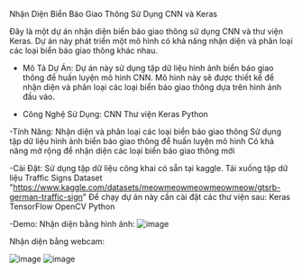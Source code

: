Nhận Diện Biển Báo Giao Thông Sử Dụng CNN và Keras

Đây là một dự án nhận diện biển báo giao thông sử dụng CNN và thư viện Keras. Dự án này phát triển một mô hình có khả năng nhận diện và phân loại các loại biển báo giao thông khác nhau.

- Mô Tả Dự Án:
Dự án này sử dụng tập dữ liệu hình ảnh biển báo giao thông để huấn luyện mô hình CNN. Mô hình này sẽ được thiết kế để nhận diện và phân loại các loại biển báo giao thông dựa trên hình ảnh đầu vào.

- Công Nghệ Sử Dụng: 
CNN
Thư viện Keras
Python

-Tính Năng:
Nhận diện và phân loại các loại biển báo giao thông
Sử dụng tập dữ liệu hình ảnh biển báo giao thông để huấn luyện mô hình
Có khả năng mở rộng để nhận diện các loại biển báo giao thông mới

-Cài Đặt:
Sử dụng tập dữ liệu công khai có sẵn tại kaggle. Tải xuống tập dữ liệu Traffic Signs Dataset "https://www.kaggle.com/datasets/meowmeowmeowmeowmeow/gtsrb-german-traffic-sign"
Để chạy dự án này cần cài đặt các thư viện sau:
Keras
TensorFlow
OpenCV
Python

-Demo:
Nhận diện bằng hình ảnh:
![image](https://github.com/user-attachments/assets/c8cdde0c-1e2a-468c-b8ac-5099f51416fc)

Nhận diện bằng webcam: 

![image](https://github.com/user-attachments/assets/458ba011-6017-4cc1-89df-918b1a37d279)
![image](https://github.com/user-attachments/assets/2b67684e-5657-47a7-82c7-d4ef030d69c4)


